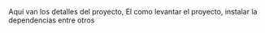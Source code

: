 Aquí van los detalles del proyecto, 
El como levantar el proyecto, instalar la dependencias entre otros 